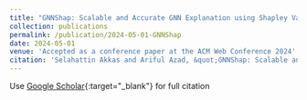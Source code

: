 ```yaml
---
title: "GNNShap: Scalable and Accurate GNN Explanation using Shapley Values."
collection: publications
permalink: /publication/2024-05-01-GNNShap
date: 2024-05-01
venue: 'Accepted as a conference paper at the ACM Web Conference 2024'
citation: 'Selahattin Akkas and Ariful Azad, &quot;GNNShap: Scalable and Accurate GNN Explanation using Shapley Values.&quot; arXiv preprint arXiv:2401.04829 (2024)'
---
```

Use [Google Scholar](https://scholar.google.com/scholar?hl=en&as_sdt=0%2C15&q=GNNShap%3A+Fast+and+Accurate+GNN+Explanations+using+Shapley+Values&btnG=){:target="_blank"} for full citation
